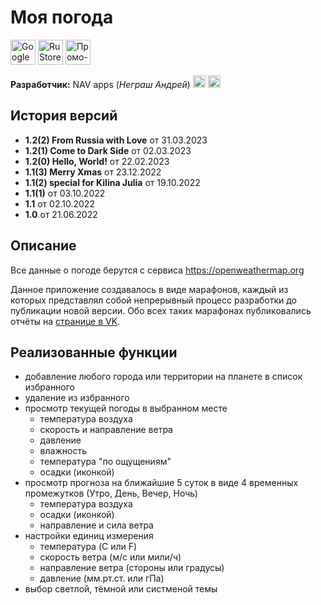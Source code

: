 # Моя погода

[<img src='https://nav-com.ru/my-weather/img/app/android.png' alt='Google PlayMarket' height='40'>](https://play.google.com/store/apps/details?id=nav_com.ru.myweather)
[<img src='https://nav-com.ru/my-weather/img/app/get_on_rustore.png' alt='RuStore' height='40'>](https://apps.rustore.ru/app/nav_com.ru.myweather)
[<img src='https://nav-com.ru/img/logo_full.png' alt='Промо-страница' height='40'>](https://nav-com.ru/my-weather)

**Разработчик:** NAV apps (*Неграш Андрей*) [<img src='https://cdn.jsdelivr.net/npm/simple-icons@3.0.1/icons/telegram.svg' alt='telegram' height='20'>](https://t.me/a_negrash) [<img src='https://cdn.jsdelivr.net/npm/simple-icons@3.0.1/icons/vk.svg' alt='vk' height='20'>](https://vk.com/a_negrash)  

## История версий
- **1.2(2) From Russia with Love** от 31.03.2023
- **1.2(1) Come to Dark Side** от 02.03.2023
- **1.2(0) Hello, World!** от 22.02.2023
- **1.1(3) Merry Xmas** от 23.12.2022
- **1.1(2) special for Kilina Julia** от 19.10.2022
- **1.1(1)** от 03.10.2022
- **1.1** от 02.10.2022
- **1.0** от 21.06.2022

## Описание

Все данные о погоде берутся с сервиса <https://openweathermap.org>

Данное приложение создавалось в виде марафонов, каждый из которых представлял собой непрерывный процесс разработки до публикации новой версии. Обо всех таких марафонах публиковались отчёты на [странице в VK](https://vk.com/a_negrash).

## Реализованные функции
- добавление любого города или территории на планете в список избранного
- удаление из избранного
- просмотр текущей погоды в выбранном месте
  - температура воздуха
  - скорость и направление ветра
  - давление
  - влажность
  - температура "по ощущениям"
  - осадки (иконкой)
- просмотр прогноза на ближайшие 5 суток в виде 4 временных промежутков (Утро, День, Вечер, Ночь)
  - температура воздуха
  - осадки (иконкой)
  - направление и сила ветра
- настройки единиц измерения
  - температура (C или F)
  - скорость ветра (м/с или мили/ч)
  - направление ветра (стороны или градусы)
  - давление (мм.рт.ст. или гПа)
- выбор светлой, тёмной или систменой темы

